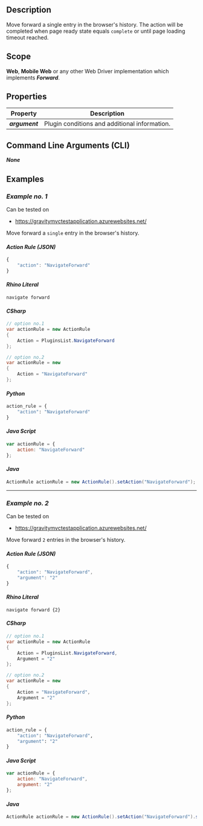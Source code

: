 ## Description
Move forward a single entry in the browser's history. The action will be completed when page ready state equals ```complete``` or until page loading timeout reached.

## Scope
**Web**, **Mobile Web** or any other Web Driver implementation which implements _**Forward**_.

## Properties
| Property             | Description                                           |
|----------------------|-------------------------------------------------------|
| _**argument**_       | Plugin conditions and additional information.         |

## Command Line Arguments (CLI)
_**None**_

## Examples
### _Example no. 1_
Can be tested on
* https://gravitymvctestapplication.azurewebsites.net/

Move forward a ```single``` entry in the browser's history.

#### _Action Rule (JSON)_
```js
{
    "action": "NavigateForward"
}
```

#### _Rhino Literal_
```
navigate forward
```

#### _CSharp_
```csharp
// option no.1
var actionRule = new ActionRule
{
    Action = PluginsList.NavigateForward
};

// option no.2
var actionRule = new
{
    Action = "NavigateForward"
};
```

#### _Python_
```python
action_rule = {
    "action": "NavigateForward"
}
```

#### _Java Script_
```js
var actionRule = {
    action: "NavigateForward"
};
```

#### _Java_
```java
ActionRule actionRule = new ActionRule().setAction("NavigateForward");
```

***

### _Example no. 2_
Can be tested on
* https://gravitymvctestapplication.azurewebsites.net/

Move forward ```2``` entries in the browser's history.

#### _Action Rule (JSON)_
```js
{
    "action": "NavigateForward",
    "argument": "2"
}
```

#### _Rhino Literal_
```
navigate forward {2}
```

#### _CSharp_
```csharp
// option no.1
var actionRule = new ActionRule
{
    Action = PluginsList.NavigateForward,
    Argument = "2"
};

// option no.2
var actionRule = new
{
    Action = "NavigateForward",
    Argument = "2"
};
```

#### _Python_
```python
action_rule = {
    "action": "NavigateForward",
    "argument": "2" 
}
```

#### _Java Script_
```js
var actionRule = {
    action: "NavigateForward",
    argument: "2"
};
```

#### _Java_
```java
ActionRule actionRule = new ActionRule().setAction("NavigateForward").setArgument("2");